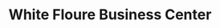 ---
title: "White Floure Business Center"
url: /ganta/white-floure-business-center/
shop: convenience
---